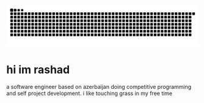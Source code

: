 <p align = "center">
	<img src = "https://github.com/7oSkaaa/7oSkaaa/blob/output/github-contribution-grid-snake.svg?" alt = "Snake Game"/>
</p>

# hi im rashad
a software engineer based on azerbaijan doing competitive programming and self project development. i like touching grass in my free time
